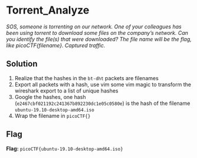 # Torrent_Analyze
*SOS, someone is torrenting on our network. One of your colleagues has been using torrent to download some files on the company’s network. Can you identify the file(s) that were downloaded? The file name will be the flag, like picoCTF{filename}. Captured traffic.*

## Solution
1. Realize that the hashes in the `bt-dht` packets are filenames
2. Export all packets with a hash, use vim some vim magic to transform the wireshark export to a list of unique hashes
3. Google the hashes, one hash (`e2467cbf021192c241367b892230dc1e05c0580e`) is the hash of the filename `ubuntu-19.10-desktop-amd64.iso`
4. Wrap the filename in `picoCTF{}`


## Flag
**Flag:** `picoCTF{ubuntu-19.10-desktop-amd64.iso}`
